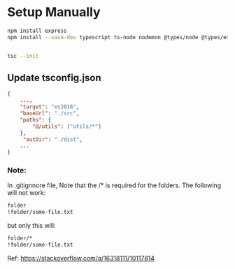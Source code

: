 # Setup Manually

```bash
npm install express
npm install --save-dev typescript ts-node nodemon @types/node @types/express


tsc --init
```

## Update tsconfig.json

```json
{
    ...,
    "target": "es2016",
    "baseUrl": "./src",
    "paths": {
        "@/utils": ["utils/*"]
    },
     "outDir": "./dist",
    ...
}
```


### Note:

In .gitignnore file, Note that the /* is required for the folders. The following will not work:

```txt
folder
!folder/some-file.txt
```

but only this will:

```txt
folder/*
!folder/some-file.txt
```

Ref: https://stackoverflow.com/a/16318111/10117814

